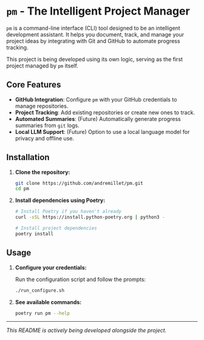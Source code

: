 # `pm` - The Intelligent Project Manager

`pm` is a command-line interface (CLI) tool designed to be an intelligent development assistant. It helps you document, track, and manage your project ideas by integrating with Git and GitHub to automate progress tracking.

This project is being developed using its own logic, serving as the first project managed by `pm` itself.

## Core Features

- **GitHub Integration**: Configure `pm` with your GitHub credentials to manage repositories.
- **Project Tracking**: Add existing repositories or create new ones to track.
- **Automated Summaries**: (Future) Automatically generate progress summaries from `git` logs.
- **Local LLM Support**: (Future) Option to use a local language model for privacy and offline use.

## Installation

1.  **Clone the repository:**
    ```bash
    git clone https://github.com/andremillet/pm.git
    cd pm
    ```

2.  **Install dependencies using Poetry:**
    ```bash
    # Install Poetry if you haven't already
    curl -sSL https://install.python-poetry.org | python3 -
    
    # Install project dependencies
    poetry install
    ```

## Usage

1.  **Configure your credentials:**

    Run the configuration script and follow the prompts:
    ```bash
    ./run_configure.sh
    ```

2.  **See available commands:**
    ```bash
    poetry run pm --help
    ```

---
*This README is actively being developed alongside the project.*